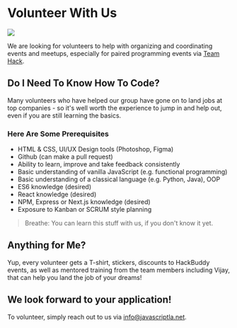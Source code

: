 # Volunteer With Us

<img src="https://i0.wp.com/javascriptla.net/wp-content/uploads/2019/04/volunteer.jpg?w=612&ssl=1" />

We are looking for volunteers to help with organizing and coordinating events and meetups, especially for paired programming events via [Team Hack](https://teamhack.org).

## Do I Need To Know How To Code?

Many volunteers who have helped our group have gone on to land jobs at top companies - so it's well worth the experience to jump in and help out, even if you are still learning the basics.

### Here Are Some Prerequisites

- HTML & CSS, UI/UX Design tools (Photoshop, Figma)
- Github (can make a pull request)
- Ability to learn, improve and take feedback consistently
- Basic understanding of vanilla JavaScript (e.g. functional programming)
- Basic understanding of a classical language (e.g. Python, Java), OOP
- ES6 knowledge (desired)
- React knowledge (desired)
- NPM, Express or Next.js knowledge (desired)
- Exposure to Kanban or SCRUM style planning

> Breathe: You can learn this stuff with us, if you don't know it yet.

## Anything for Me?

Yup, every volunteer gets a T-shirt, stickers, discounts to HackBuddy events, as well as mentored training from the team members including Vijay, that can help you land the job of your dreams!

## We look forward to your application!

To volunteer, simply reach out to us via [info@javascriptla.net](mailto:info@javascriptla.net).
